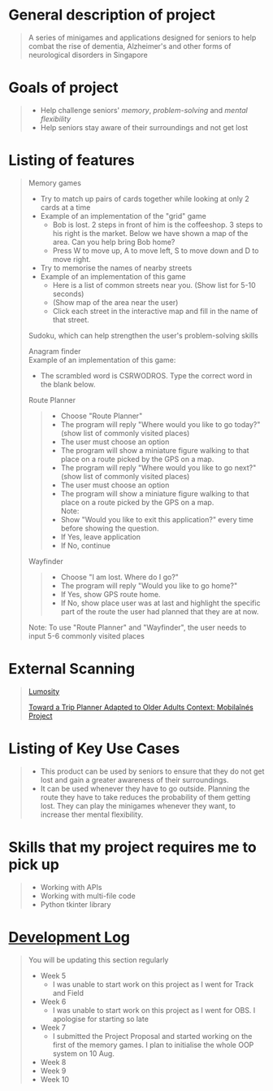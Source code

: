# General description of project
> A series of minigames and applications designed for seniors to help combat the rise of dementia, Alzheimer's and other forms of neurological disorders in Singapore

# Goals of project
> - Help challenge seniors' *memory*, *problem-solving* and *mental flexibility*  
> - Help seniors stay aware of their surroundings and not get lost

# Listing of features
> Memory games  
> + Try to match up pairs of cards together while looking at only 2 cards at a time
> + Example of an implementation of the "grid" game
>   + Bob is lost. 2 steps in front of him is the coffeeshop. 3 steps to his right is the market. Below we have shown a map of the area. Can you help bring Bob home? 
>   + Press W to move up, A to move left, S to move down and D to move right.
> + Try to memorise the names of nearby streets
> + Example of an implementation of this game
>   - Here is a list of common streets near you. (Show list for 5-10 seconds)  
>   - (Show map of the area near the user)  
>   - Click each street in the interactive map and fill in the name of that street.  
>
> Sudoku, which can help strengthen the user's problem-solving skills
> 
> Anagram finder  
> Example of an implementation of this game:  
> - The scrambled word is CSRWODROS. Type the correct word in the blank below.
> 
> Route Planner
>> - Choose "Route Planner"  
>> - The program will reply "Where would you like to go today?" (show list of commonly visited places)  
>> - The user must choose an option  
>> - The program will show a miniature figure walking to that place on a route picked by the GPS on a map.  
>> - The program will reply "Where would you like to go next?" (show list of commonly visited places)  
>> - The user must choose an option  
>> - The program will show a miniature figure walking to that place on a route picked by the GPS on a map.  
>> Note:  
>> - Show "Would you like to exit this application?" every time before showing the question.  
>> - If Yes, leave application  
>> - If No, continue
> 
> Wayfinder
>> - Choose "I am lost. Where do I go?"  
>> - The program will reply "Would you like to go home?"  
>> - If Yes, show GPS route home.  
>> - If No, show place user was at last and highlight the specific part of the route the user had planned that they are at now.  
>
> Note: To use "Route Planner" and "Wayfinder", the user needs to input 5-6 commonly visited places  

# External Scanning
> [Lumosity](https://www.lumosity.com/en/)
> 
> [Toward a Trip Planner Adapted to Older Adults Context: Mobilaînés Project](https://link.springer.com/chapter/10.1007/978-3-031-09593-1_8#Sec15)

# Listing of Key Use Cases
> - This product can be used by seniors to ensure that they do not get lost and gain a greater awareness of their surroundings.  
> - It can be used whenever they have to go outside. Planning the route they have to take reduces the probability of them getting lost. They can play the minigames whenever they want, to increase ther mental flexibility.

# Skills that my project requires me to pick up
> - Working with APIs  
> - Working with multi-file code  
> - Python tkinter library  

# [Development Log](/devlog.md)
> You will be updating this section regularly
> - Week 5
>   - I was unable to start work on this project as I went for Track and Field
> - Week 6
>   - I was unable to start work on this project as I went for OBS. I apologise for starting so late
> - Week 7
>   - I submitted the Project Proposal and started working on the first of the memory games. I plan to initialise the whole OOP system on 10 Aug.
> - Week 8
> - Week 9
> - Week 10
